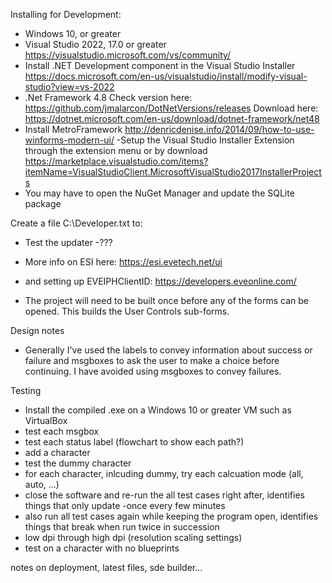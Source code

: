 Installing for Development:
- Windows 10, or greater
- Visual Studio 2022, 17.0 or greater
https://visualstudio.microsoft.com/vs/community/
- Install .NET Development component in the Visual Studio Installer
https://docs.microsoft.com/en-us/visualstudio/install/modify-visual-studio?view=vs-2022
- .Net Framework 4.8
Check version here: https://github.com/jmalarcon/DotNetVersions/releases
Download here: https://dotnet.microsoft.com/en-us/download/dotnet-framework/net48
- Install MetroFramework
http://denricdenise.info/2014/09/how-to-use-winforms-modern-ui/
-Setup the Visual Studio Installer Extension through the extension menu or by download
https://marketplace.visualstudio.com/items?itemName=VisualStudioClient.MicrosoftVisualStudio2017InstallerProjects
- You may have to open the NuGet Manager and update the SQLite package

Create a file C:\Developer.txt to:
- Test the updater
-???

- More info on ESI here: https://esi.evetech.net/ui
- and setting up EVEIPHClientID: https://developers.eveonline.com/
- The project will need to be built once before any of the forms can be opened. This builds the User Controls sub-forms. 

Design notes
- Generally I've used the labels to convey information about success or failure and msgboxes to ask the user to make a choice before continuing. I have avoided using msgboxes to convey failures.

Testing
- Install the compiled .exe on a Windows 10 or greater VM such as VirtualBox
- test each msgbox
- test each status label (flowchart to show each path?)
- add a character
- test the dummy character
- for each character, inlcuding dummy, try each calcuation mode (all, auto, ...)
- close the software and re-run the all test cases right after, identifies things that only update -once every few minutes
- also run all test cases again while keeping the program open, identifies things that break when run twice in succession
- low dpi through high dpi (resolution scaling settings)
- test on a character with no blueprints

notes on deployment, latest files, sde builder...
